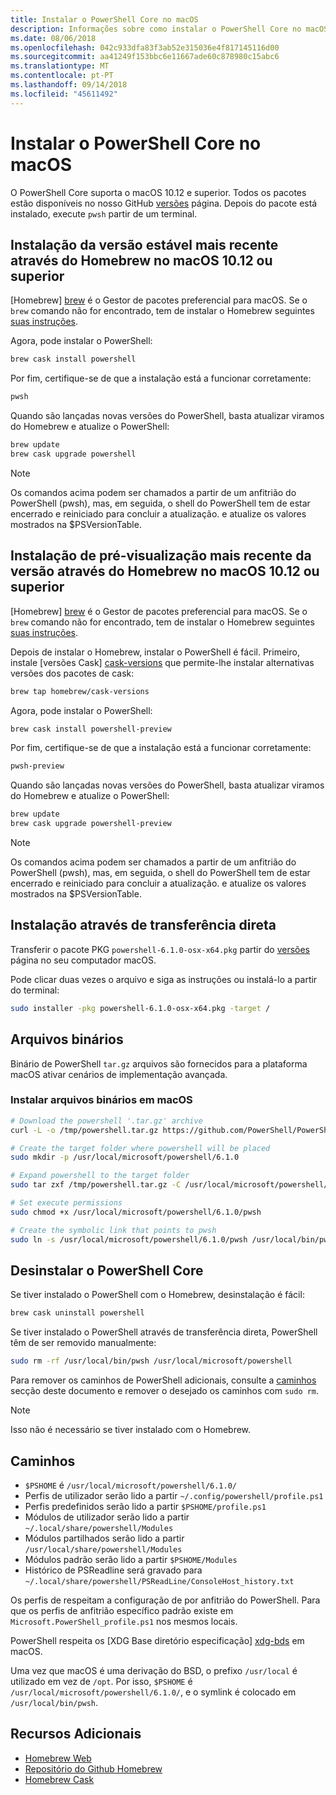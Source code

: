 ```yaml
---
title: Instalar o PowerShell Core no macOS
description: Informações sobre como instalar o PowerShell Core no macOS
ms.date: 08/06/2018
ms.openlocfilehash: 042c933dfa83f3ab52e315036e4f817145116d00
ms.sourcegitcommit: aa41249f153bbc6e11667ade60c878980c15abc6
ms.translationtype: MT
ms.contentlocale: pt-PT
ms.lasthandoff: 09/14/2018
ms.locfileid: "45611492"
---
```

# <a name="installing-powershell-core-on-macos"></a>Instalar o PowerShell Core no macOS

O PowerShell Core suporta o macOS 10.12 e superior.
Todos os pacotes estão disponíveis no nosso GitHub [versões][] página.
Depois do pacote está instalado, execute `pwsh` partir de um terminal.

## <a name="installation-of-latest-stable-release-via-homebrew-on-macos-1012-or-higher"></a>Instalação da versão estável mais recente através do Homebrew no macOS 10.12 ou superior

[Homebrew] [ brew] é o Gestor de pacotes preferencial para macOS.
Se o `brew` comando não for encontrado, tem de instalar o Homebrew seguintes [suas instruções][brew].

Agora, pode instalar o PowerShell:

```sh
brew cask install powershell
```

Por fim, certifique-se de que a instalação está a funcionar corretamente:

```sh
pwsh
```

Quando são lançadas novas versões do PowerShell, basta atualizar viramos do Homebrew e atualize o PowerShell:

```sh
brew update
brew cask upgrade powershell
```

> [!NOTE]
> Os comandos acima podem ser chamados a partir de um anfitrião do PowerShell (pwsh), mas, em seguida, o shell do PowerShell tem de estar encerrado e reiniciado para concluir a atualização.
> e atualize os valores mostrados na $PSVersionTable.

[brew]: http://brew.sh/

## <a name="installation-of-latest-preview-release-via-homebrew-on-macos-1012-or-higher"></a>Instalação de pré-visualização mais recente da versão através do Homebrew no macOS 10.12 ou superior

[Homebrew] [ brew] é o Gestor de pacotes preferencial para macOS.
Se o `brew` comando não for encontrado, tem de instalar o Homebrew seguintes [suas instruções][brew].

Depois de instalar o Homebrew, instalar o PowerShell é fácil.
Primeiro, instale [versões Cask] [ cask-versions] que permite-lhe instalar alternativas versões dos pacotes de cask:

```sh
brew tap homebrew/cask-versions
```

Agora, pode instalar o PowerShell:

```sh
brew cask install powershell-preview
```

Por fim, certifique-se de que a instalação está a funcionar corretamente:

```sh
pwsh-preview
```

Quando são lançadas novas versões do PowerShell, basta atualizar viramos do Homebrew e atualize o PowerShell:

```sh
brew update
brew cask upgrade powershell-preview
```

> [!NOTE]
> Os comandos acima podem ser chamados a partir de um anfitrião do PowerShell (pwsh), mas, em seguida, o shell do PowerShell tem de estar encerrado e reiniciado para concluir a atualização.
> e atualize os valores mostrados na $PSVersionTable.

## <a name="installation-via-direct-download"></a>Instalação através de transferência direta

Transferir o pacote PKG `powershell-6.1.0-osx-x64.pkg`
partir do [versões][] página no seu computador macOS.

Pode clicar duas vezes o arquivo e siga as instruções ou instalá-lo a partir do terminal:

```sh
sudo installer -pkg powershell-6.1.0-osx-x64.pkg -target /
```

## <a name="binary-archives"></a>Arquivos binários

Binário de PowerShell `tar.gz` arquivos são fornecidos para a plataforma macOS ativar cenários de implementação avançada.

### <a name="installing-binary-archives-on-macos"></a>Instalar arquivos binários em macOS

```sh
# Download the powershell '.tar.gz' archive
curl -L -o /tmp/powershell.tar.gz https://github.com/PowerShell/PowerShell/releases/download/v6.1.0/powershell-6.1.0-osx-x64.tar.gz

# Create the target folder where powershell will be placed
sudo mkdir -p /usr/local/microsoft/powershell/6.1.0

# Expand powershell to the target folder
sudo tar zxf /tmp/powershell.tar.gz -C /usr/local/microsoft/powershell/6.1.0

# Set execute permissions
sudo chmod +x /usr/local/microsoft/powershell/6.1.0/pwsh

# Create the symbolic link that points to pwsh
sudo ln -s /usr/local/microsoft/powershell/6.1.0/pwsh /usr/local/bin/pwsh
```

## <a name="uninstalling-powershell-core"></a>Desinstalar o PowerShell Core

Se tiver instalado o PowerShell com o Homebrew, desinstalação é fácil:

```sh
brew cask uninstall powershell
```

Se tiver instalado o PowerShell através de transferência direta, PowerShell têm de ser removido manualmente:

```sh
sudo rm -rf /usr/local/bin/pwsh /usr/local/microsoft/powershell
```

Para remover os caminhos de PowerShell adicionais, consulte a [caminhos](#paths) secção deste documento e remover o desejado os caminhos com `sudo rm`.

> [!NOTE]
> Isso não é necessário se tiver instalado com o Homebrew.

## <a name="paths"></a>Caminhos

* `$PSHOME` é `/usr/local/microsoft/powershell/6.1.0/`
* Perfis de utilizador serão lido a partir `~/.config/powershell/profile.ps1`
* Perfis predefinidos serão lido a partir `$PSHOME/profile.ps1`
* Módulos de utilizador serão lido a partir `~/.local/share/powershell/Modules`
* Módulos partilhados serão lido a partir `/usr/local/share/powershell/Modules`
* Módulos padrão serão lido a partir `$PSHOME/Modules`
* Histórico de PSReadline será gravado para `~/.local/share/powershell/PSReadLine/ConsoleHost_history.txt`

Os perfis de respeitam a configuração de por anfitrião do PowerShell.
Para que os perfis de anfitrião específico padrão existe em `Microsoft.PowerShell_profile.ps1` nos mesmos locais.

PowerShell respeita os [XDG Base diretório especificação] [ xdg-bds] em macOS.

Uma vez que macOS é uma derivação do BSD, o prefixo `/usr/local` é utilizado em vez de `/opt`.
Por isso, `$PSHOME` é `/usr/local/microsoft/powershell/6.1.0/`, e o symlink é colocado em `/usr/local/bin/pwsh`.

## <a name="additional-resources"></a>Recursos Adicionais

* [Homebrew Web][brew]
* [Repositório do Github Homebrew][GitHub]
* [Homebrew Cask][cask]

[brew]: http://brew.sh/
[Cask]: https://github.com/Homebrew/homebrew-cask
[cask-versions]: https://github.com/Homebrew/homebrew-cask-versions
[GitHub]: https://github.com/Homebrew
[versões]: https://github.com/PowerShell/PowerShell/releases/latest
[xdg-bds]: https://specifications.freedesktop.org/basedir-spec/basedir-spec-latest.html
